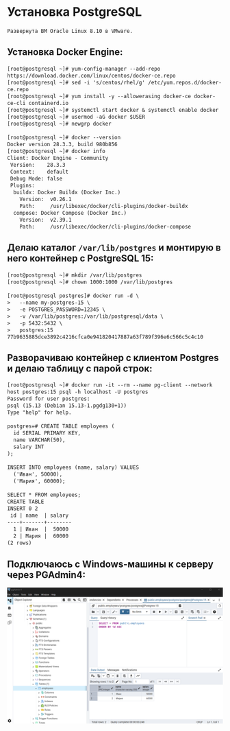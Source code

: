 # Установка PostgreSQL 
```
Развернута ВМ Oracle Linux 8.10 в VMware.
```
## Установка Docker Engine:
```
[root@postgresql ~]# yum-config-manager --add-repo https://download.docker.com/linux/centos/docker-ce.repo
[root@postgresql ~]# sed -i 's/centos/rhel/g' /etc/yum.repos.d/docker-ce.repo
[root@postgresql ~]# yum install -y --allowerasing docker-ce docker-ce-cli containerd.io
[root@postgresql ~]# systemctl start docker & systemctl enable docker
[root@postgresql ~]# usermod -aG docker $USER
[root@postgresql ~]# newgrp docker

[root@postgresql ~]# docker --version
Docker version 28.3.3, build 980b856
[root@postgresql ~]# docker info
Client: Docker Engine - Community
 Version:    28.3.3
 Context:    default
 Debug Mode: false
 Plugins:
  buildx: Docker Buildx (Docker Inc.)
    Version:  v0.26.1
    Path:     /usr/libexec/docker/cli-plugins/docker-buildx
  compose: Docker Compose (Docker Inc.)
    Version:  v2.39.1
    Path:     /usr/libexec/docker/cli-plugins/docker-compose
```
## Делаю каталог `/var/lib/postgres` и монтирую в него контейнер с PostgreSQL 15:
```
[root@postgresql ~]# mkdir /var/lib/postgres
[root@postgresql ~]# chown 1000:1000 /var/lib/postgres

[root@postgresql postgres]# docker run -d \
>   --name my-postgres-15 \
>   -e POSTGRES_PASSWORD=12345 \
>   -v /var/lib/postgres:/var/lib/postgresql/data \
>   -p 5432:5432 \
>   postgres:15
77b9635885dce3892c4216cfca0e941820417887a63f789f396e6c566c5c4c10
```
## Разворачиваю контейнер с клиентом Postgres и делаю таблицу с парой строк:
```
[root@postgresql ~]# docker run -it --rm --name pg-client --network host postgres:15 psql -h localhost -U postgres
Password for user postgres:
psql (15.13 (Debian 15.13-1.pgdg130+1))
Type "help" for help.

postgres=# CREATE TABLE employees (
  id SERIAL PRIMARY KEY,
  name VARCHAR(50),
  salary INT
);

INSERT INTO employees (name, salary) VALUES
  ('Иван', 50000),
  ('Мария', 60000);

SELECT * FROM employees;
CREATE TABLE
INSERT 0 2
 id | name  | salary
----+-------+--------
  1 | Иван  |  50000
  2 | Мария |  60000
(2 rows)
```
## Подключаюсь с Windows-машины к серверу через PGAdmin4:
![alt text](https://github.com/H311A/otus-PostgreSQL-2025-07-KocherovaAO/blob/main/Домашние%20Задания/Скриншоты/hmwk2screen1.png)

